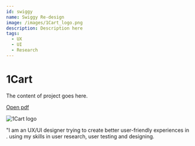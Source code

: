 ```yaml
---
id: swiggy
name: Swiggy Re-design
image: /images/1Cart_logo.png
description: Description here
tags:
  - UX
  - UI
  - Research
---
```


# 1Cart

The content of project goes here.

[Open pdf](/pdf/1cart.pdf)

![1Cart logo](/images/1Cart_logo.png)


"I am an UX/UI designer trying to create better user-friendly experiences in . using my skills in user research, user testing and designing.